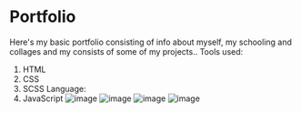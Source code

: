 # Portfolio
Here's my basic portfolio consisting of info about myself, my schooling and collages and my consists of some of my projects..
Tools used:
1. HTML
2. CSS
3. SCSS
Language:
1. JavaScript
![image](https://user-images.githubusercontent.com/96855667/201524046-22556a59-bb67-4516-a66e-ad28d50d223f.png)
![image](https://user-images.githubusercontent.com/96855667/201524085-9a3bf511-ca4a-42da-8dd2-2d614d45bf28.png)
![image](https://user-images.githubusercontent.com/96855667/201524195-f1fea55b-57b1-4cfb-bbbb-0467d3262fc7.png)
![image](https://user-images.githubusercontent.com/96855667/201524182-3581790b-359d-4f5f-9621-1087af096135.png)

